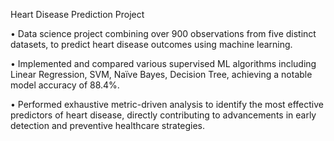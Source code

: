 Heart Disease Prediction Project

•	Data science project combining over 900 observations from five distinct datasets, to predict heart disease outcomes using machine learning.

•	Implemented and compared various supervised ML algorithms including Linear Regression, SVM, Naïve Bayes, Decision Tree, achieving a notable model accuracy of 88.4%.

•	Performed exhaustive metric-driven analysis to identify the most effective predictors of heart disease, directly contributing to advancements in early detection and preventive healthcare strategies.
